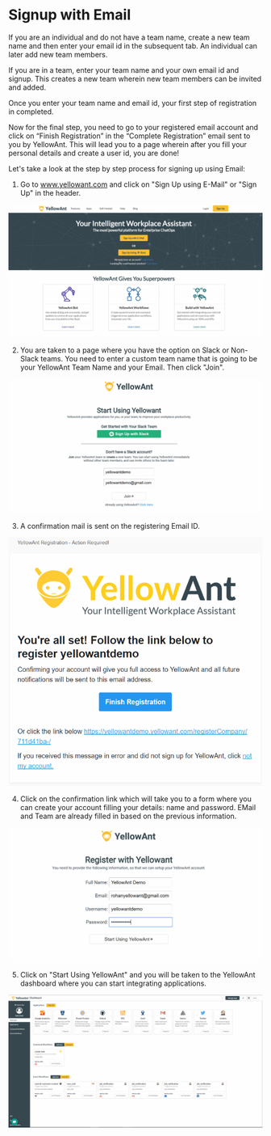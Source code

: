 # Signup with Email

If you are an individual and do not have a team name, create a new team name and then enter your email id in the subsequent tab. An individual can later add new team members.

If you are in a team, enter your team name and your own email id and signup. This creates a new team wherein new team members can be invited and added.

Once you enter your team name and email id, your first step of registration in completed.

Now for the final step, you need to go to your registered email account and click on “Finish Registration” in the “Complete Registration” email sent to you by YellowAnt. This will lead you to a page wherein after you fill your personal details and create a user id, you are done!

Let's take a look at the step by step process for signing up using Email:

1. Go to www.yellowant.com and click on "Sign Up using E-Mail" or "Sign Up" in the header. 

![](../.gitbook/assets/image%20%2841%29.png)

2. You are taken to a page where you have the option on Slack or Non-Slack teams. You need to enter a custom team name that is going to be your YellowAnt Team Name and your Email. Then click "Join". 

![](../.gitbook/assets/image%20%2810%29.png)

3. A confirmation mail is sent on the registering Email ID. 

![](../.gitbook/assets/image%20%2843%29.png)

4. Click on the confirmation link which will take you to a form where you can create your account filling your details: name and password. EMail and Team are already filled in based on the previous information.

![](../.gitbook/assets/image%20%2853%29.png)

5. Click on "Start Using YellowAnt" and you will be taken to the YellowAnt dashboard where you can start integrating applications. 

![](../.gitbook/assets/image%20%2833%29.png)



